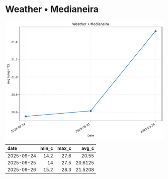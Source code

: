 # Weather • Medianeira

![chart](/reports/img/2025-09-24_weather.png)

| date       |   min_c |   max_c |   avg_c |
|:-----------|--------:|--------:|--------:|
| 2025-09-24 |    14.2 |    27.6 | 20.55   |
| 2025-09-25 |    14   |    27.5 | 20.6125 |
| 2025-09-26 |    15.2 |    28.3 | 21.5208 |
